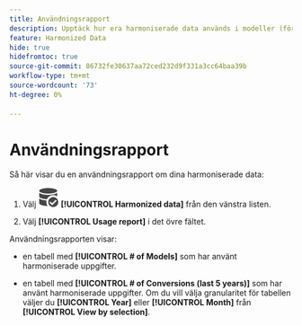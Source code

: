 ```yaml
---
title: Användningsrapport
description: Upptäck hur era harmoniserade data används i modeller (för utbildning och poängsättning) och konverteringar.
feature: Harmonized Data
hide: true
hidefromtoc: true
source-git-commit: 86732fe30637aa72ced232d9f331a3cc64baa39b
workflow-type: tm+mt
source-wordcount: '73'
ht-degree: 0%

---
```



# Användningsrapport

Så här visar du en användningsrapport om dina harmoniserade data:

1. Välj ![DataSearch](../assets/icons/DataCheck.svg) **[!UICONTROL Harmonized data]** från den vänstra listen.

1. Välj **[!UICONTROL Usage report]** i det övre fältet.

Användningsrapporten visar:

* en tabell med **[!UICONTROL # of Models]** som har använt harmoniserade uppgifter.

* en tabell med **[!UICONTROL # of Conversions (last 5 years)]** som har använt harmoniserade uppgifter. Om du vill välja granularitet för tabellen väljer du **[!UICONTROL Year]** eller **[!UICONTROL Month]** från **[!UICONTROL View by selection]**.